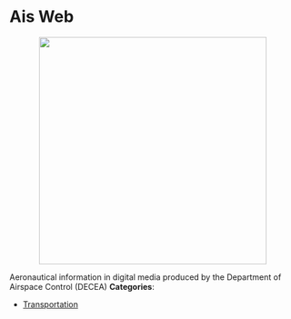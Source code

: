 # Ais Web

<p align="center">
    <img width="400" src="https://raw.githubusercontent.com/awesome-apis/awesome-apis/apis/ais-web/logo_256x256.png" />
</p>


Aeronautical information in digital media produced by the Department of Airspace Control (DECEA)
**Categories**:

- [Transportation](https://github/awesome-apis/awesome-apis#transportation)



